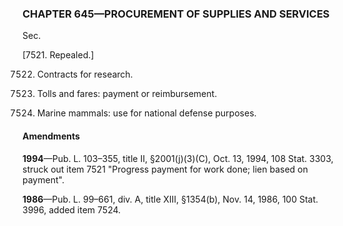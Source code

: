 ### **CHAPTER 645—PROCUREMENT OF SUPPLIES AND SERVICES** ###

Sec.

[7521. Repealed.]

7522. Contracts for research.

7523. Tolls and fares: payment or reimbursement.

7524. Marine mammals: use for national defense purposes.

#### Amendments ####

**1994**—Pub. L. 103–355, title II, §2001(j)(3)(C), Oct. 13, 1994, 108 Stat. 3303, struck out item 7521 "Progress payment for work done; lien based on payment".

**1986**—Pub. L. 99–661, div. A, title XIII, §1354(b), Nov. 14, 1986, 100 Stat. 3996, added item 7524.